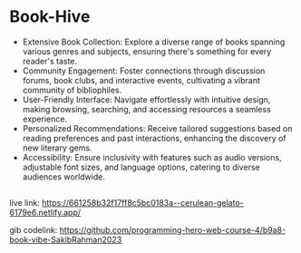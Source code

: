 # Book-Hive

- Extensive Book Collection: Explore a diverse range of books spanning various genres and subjects, ensuring there's something for every reader's taste.
- Community Engagement: Foster connections through discussion forums, book clubs, and interactive events, cultivating a vibrant community of bibliophiles.
- User-Friendly Interface: Navigate effortlessly with intuitive design, making browsing, searching, and accessing resources a seamless experience.
- Personalized Recommendations: Receive tailored suggestions based on reading preferences and past interactions, enhancing the discovery of new literary gems.
- Accessibility: Ensure inclusivity with features such as audio versions, adjustable font sizes, and language options, catering to diverse audiences worldwide.



## 
live link: https://661258b32f17ff8c5bc0183a--cerulean-gelato-6179e6.netlify.app/

gib codelink: https://github.com/programming-hero-web-course-4/b9a8-book-vibe-SakibRahman2023
